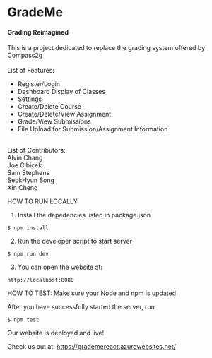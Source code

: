 # GradeMe
#### Grading Reimagined

This is a project dedicated to replace the grading system offered by Compass2g<br/>
<br/>
List of Features:
* Register/Login
* Dashboard Display of Classes
* Settings
* Create/Delete Course
* Create/Delete/View Assignment
* Grade/View Submissions
* File Upload for Submission/Assignment Information

<br/>
List of Contributors:<br/>
Alvin Chang<br/>
Joe Cibicek<br/>
Sam Stephens<br/>
SeokHyun Song<br/>
Xin Cheng<br/>





HOW TO RUN LOCALLY:

1. Install the depedencies listed in package.json
```
$ npm install
```

2. Run the developer script to start server
```
$ npm run dev
```

3. You can open the website at:
```
http://localhost:8080
```

HOW TO TEST:
Make sure your Node and npm is updated

After you have successfully started the server, run
```
$ npm test
```


Our website is deployed and live!

Check us out at: https://grademereact.azurewebsites.net/



